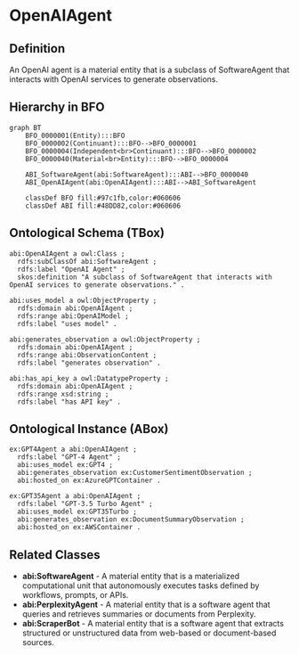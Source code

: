 # OpenAIAgent

## Definition
An OpenAI agent is a material entity that is a subclass of SoftwareAgent that interacts with OpenAI services to generate observations.

## Hierarchy in BFO
```mermaid
graph BT
    BFO_0000001(Entity):::BFO
    BFO_0000002(Continuant):::BFO-->BFO_0000001
    BFO_0000004(Independent<br>Continuant):::BFO-->BFO_0000002
    BFO_0000040(Material<br>Entity):::BFO-->BFO_0000004
    
    ABI_SoftwareAgent(abi:SoftwareAgent):::ABI-->BFO_0000040
    ABI_OpenAIAgent(abi:OpenAIAgent):::ABI-->ABI_SoftwareAgent
    
    classDef BFO fill:#97c1fb,color:#060606
    classDef ABI fill:#48DD82,color:#060606
```

## Ontological Schema (TBox)
```turtle
abi:OpenAIAgent a owl:Class ;
  rdfs:subClassOf abi:SoftwareAgent ;
  rdfs:label "OpenAI Agent" ;
  skos:definition "A subclass of SoftwareAgent that interacts with OpenAI services to generate observations." .

abi:uses_model a owl:ObjectProperty ;
  rdfs:domain abi:OpenAIAgent ;
  rdfs:range abi:OpenAIModel ;
  rdfs:label "uses model" .

abi:generates_observation a owl:ObjectProperty ;
  rdfs:domain abi:OpenAIAgent ;
  rdfs:range abi:ObservationContent ;
  rdfs:label "generates observation" .

abi:has_api_key a owl:DatatypeProperty ;
  rdfs:domain abi:OpenAIAgent ;
  rdfs:range xsd:string ;
  rdfs:label "has API key" .
```

## Ontological Instance (ABox)
```turtle
ex:GPT4Agent a abi:OpenAIAgent ;
  rdfs:label "GPT-4 Agent" ;
  abi:uses_model ex:GPT4 ;
  abi:generates_observation ex:CustomerSentimentObservation ;
  abi:hosted_on ex:AzureGPTContainer .

ex:GPT35Agent a abi:OpenAIAgent ;
  rdfs:label "GPT-3.5 Turbo Agent" ;
  abi:uses_model ex:GPT35Turbo ;
  abi:generates_observation ex:DocumentSummaryObservation ;
  abi:hosted_on ex:AWSContainer .
```

## Related Classes
- **abi:SoftwareAgent** - A material entity that is a materialized computational unit that autonomously executes tasks defined by workflows, prompts, or APIs.
- **abi:PerplexityAgent** - A material entity that is a software agent that queries and retrieves summaries or documents from Perplexity.
- **abi:ScraperBot** - A material entity that is a software agent that extracts structured or unstructured data from web-based or document-based sources. 